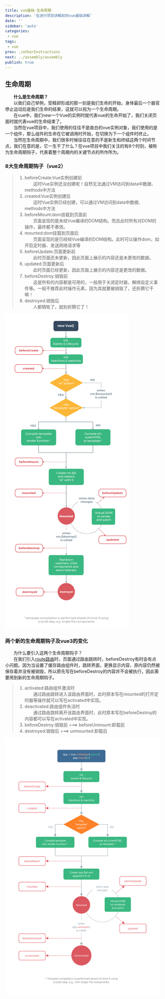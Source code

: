 ```yaml
---
title: vue基础-生命周期
description: '在进行项目讲解前的vue基础讲解'
date: ''
sidebar: 'auto'
categories: 
 - vue
tags: 
 - vue
prev: ./otherInstructions
next: ../assembly/assembly
publish: true
---
```


## 生命周期
&nbsp;&nbsp;&nbsp;&nbsp;&nbsp;&nbsp;&nbsp;**什么是生命周期？**  
&nbsp;&nbsp;&nbsp;&nbsp;&nbsp;&nbsp;&nbsp;以我们自己举例，受精卵形成的那一刻是我们生命的开始，身体最后一个器官停止运动后是我们生命的结束，这就可以视为一个生命周期。  
&nbsp;&nbsp;&nbsp;&nbsp;&nbsp;&nbsp;&nbsp;在vue中，我们new一个Vue的实例时就代表vue的生命开始了，我们关闭页面时就代表vue的生命结束了。  
&nbsp;&nbsp;&nbsp;&nbsp;&nbsp;&nbsp;&nbsp;当然在vue项目中，我们使用的往往不是直白的vue实例对象，我们使用的是一个组件，那么组件的生命在它被调用时开始，在切换为下一个组件时终止。  
&nbsp;&nbsp;&nbsp;&nbsp;&nbsp;&nbsp;&nbsp;当然在生命周期中，我们很多时候往往在意的不是新生和终结这两个时间节点，我们在意的是，它一生干了什么？在vue项目中我们关注的有8个时刻，被称为生命周期钩子，代表着整个周期内的关键节点的所作所为。  

### 8大生命周期钩子（vue2）
> 1. beforeCreate:Vue实例创建前  
&nbsp;&nbsp;&nbsp;&nbsp;&nbsp;&nbsp;&nbsp;这时Vue实例还没创建呢！自然无法通过VM访问到data中数据、methods中方法  
> 2. created:Vue实例创建后  
&nbsp;&nbsp;&nbsp;&nbsp;&nbsp;&nbsp;&nbsp;这时Vue实例已经创建，可以通过VM访问到data中数据、methods中方法  
> 3. beforeMount:dom挂载到页面前  
&nbsp;&nbsp;&nbsp;&nbsp;&nbsp;&nbsp;&nbsp;页面呈现的是未经Vue编译的DOM结构。而且此时所有对DOM的操作，最终都不奏效。  
> 4. mounted:dom挂载到页面后  
&nbsp;&nbsp;&nbsp;&nbsp;&nbsp;&nbsp;&nbsp;页面呈现的是已经经Vue编译的DOM结构。此时可以操作dom，如开启定时器、发送网络请求等  
> 5. beforeUpdate:页面更新前  
&nbsp;&nbsp;&nbsp;&nbsp;&nbsp;&nbsp;&nbsp;此时页面还未更新，因此页面上展示的内容还是未更改的数据。  
> 6. updated:页面更新后  
&nbsp;&nbsp;&nbsp;&nbsp;&nbsp;&nbsp;&nbsp;此时页面已经更新，因此页面上展示的内容还是更改的数据。  
> 7. beforeDestroy:销毁前  
&nbsp;&nbsp;&nbsp;&nbsp;&nbsp;&nbsp;&nbsp;这是所有的内容都是可用的，一般用于关闭定时器，解绑自定义事件等。一般不推荐此时操作元素，因为其就要被销毁了，还折腾它干嘛！  
> 8. destroyed:销毁后  
&nbsp;&nbsp;&nbsp;&nbsp;&nbsp;&nbsp;&nbsp;人都牺牲了，就别折腾它了！  

![生命周期演示图](../imgs/basis/lifeCycle2.png)

### 两个新的生命周期钩子及vue3的变化
&nbsp;&nbsp;&nbsp;&nbsp;&nbsp;&nbsp;&nbsp;为什么要引入这两个生命周期钩子？  
&nbsp;&nbsp;&nbsp;&nbsp;&nbsp;&nbsp;&nbsp;在我们引入[route路由](../assembly/tryRouter.md)时，页面通过路由跳转时，beforeDestroy有时会有点小问题。因为当设置了缓存路由组件时，跳转界面，更换显示内容，原内容仍然被保存着并没有被销毁，所以原先写在beforeDestroy的内容并不会被执行，因此需要用到新的生命周期钩子。
> 1. activated:路由组件激活时  
&nbsp;&nbsp;&nbsp;&nbsp;&nbsp;&nbsp;&nbsp;通过路由跳转进入该路由界面时，此时原本写在mounted的打开定时器等操作就可以写在activated中实现。  
> 2. deactivated:路由组件失活时  
&nbsp;&nbsp;&nbsp;&nbsp;&nbsp;&nbsp;&nbsp;通过路由跳转离开该路由界面时，此时原本写在beforeDestroy的内容都可以写在activated中实现。  
> 3. beforeDestroy:销毁前  ===> beforeUnmount:卸载前   
> 4. destroyed:销毁后  ===> unmounted:卸载后

![生命周期演示图vue3](../imgs/basis/lifecycle3.svg)
